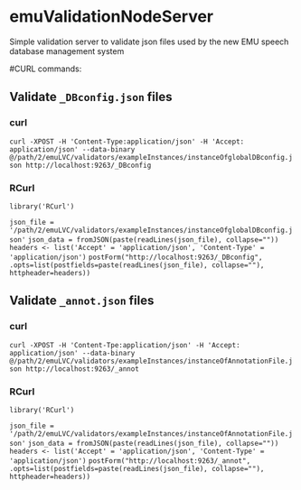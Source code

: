 # emuValidationNodeServer

Simple validation server to validate json files used by the new EMU speech database management system


#CURL commands:

## Validate `_DBconfig.json` files

### curl

`curl -XPOST -H 'Content-Type:application/json' -H 'Accept: application/json' --data-binary @/path/2/emuLVC/validators/exampleInstances/instanceOfglobalDBconfig.json http://localhost:9263/_DBconfig`

### RCurl

`library('RCurl')`

`json_file = '/path/2/emuLVC/validators/exampleInstances/instanceOfglobalDBconfig.json'`
`json_data = fromJSON(paste(readLines(json_file), collapse=""))`
`headers <- list('Accept' = 'application/json', 'Content-Type' = 'application/json')`
`postForm("http://localhost:9263/_DBconfig", .opts=list(postfields=paste(readLines(json_file), collapse=""), httpheader=headers))`


## Validate `_annot.json` files

### curl

`curl -XPOST -H 'Content-Tpe:application/json' -H 'Accept: application/json' --data-binary @/path/2/emuLVC/validators/exampleInstances/instanceOfAnnotationFile.json http://localhost:9263/_annot`

### RCurl

`library('RCurl')`

`json_file = '/path/2/emuLVC/validators/exampleInstances/instanceOfAnnotationFile.json'`
`json_data = fromJSON(paste(readLines(json_file), collapse=""))`
`headers <- list('Accept' = 'application/json', 'Content-Type' = 'application/json')`
`postForm("http://localhost:9263/_annot", .opts=list(postfields=paste(readLines(json_file), collapse=""), httpheader=headers))`
